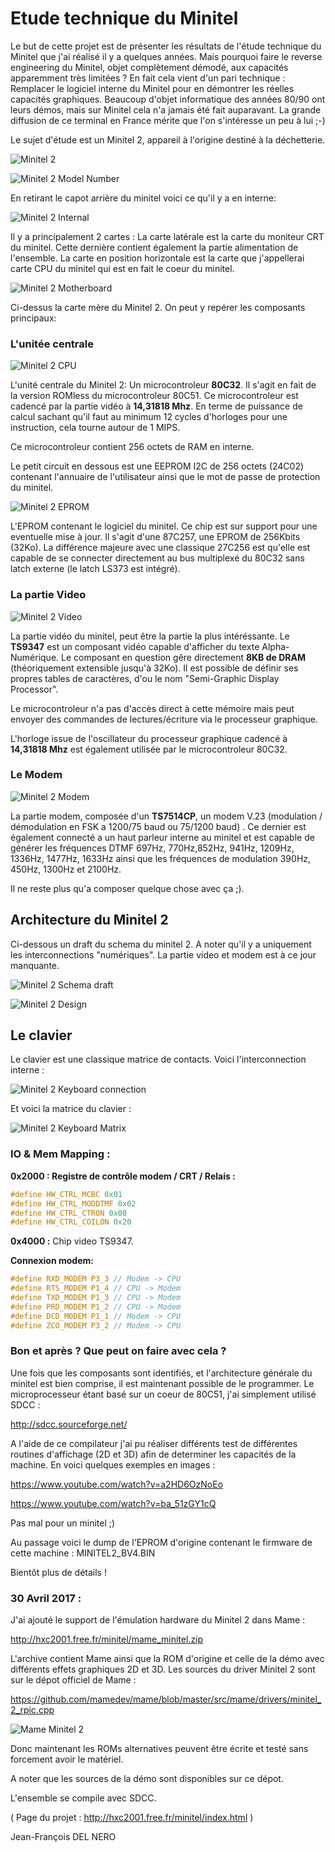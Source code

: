 # Etude technique du Minitel

Le but de cette projet est de présenter les résultats de l'étude technique du Minitel que j'ai réalisé il y a quelques années.
Mais pourquoi faire le reverse engineering du Minitel, objet complètement démodé, aux capacités apparemment très limitées ?
En fait cela vient d'un pari technique : Remplacer le logiciel interne du Minitel pour en démontrer les réelles capacités graphiques.
Beaucoup d'objet informatique des années 80/90 ont leurs démos, mais sur Minitel cela n'a jamais été fait auparavant.
La grande diffusion de ce terminal en France mérite que l'on s'intéresse un peu à lui ;-)

Le sujet d'étude est un Minitel 2, appareil à l'origine destiné à la déchetterie.

![Minitel 2](https://raw.githubusercontent.com/jfdelnero/minitel/master/doc/img/minitel2.jpg)

![Minitel 2 Model Number](https://raw.githubusercontent.com/jfdelnero/minitel/master/doc/img/minitel2_modelnumber.jpg)

En retirant le capot arrière du minitel voici ce qu'il y a en interne:

![Minitel 2 Internal](https://raw.githubusercontent.com/jfdelnero/minitel/master/doc/img/minitel2_interne.jpg)

Il y a principalement 2 cartes : La carte latérale est la carte du moniteur CRT du minitel. Cette dernière contient également la partie alimentation de l'ensemble.
La carte en position horizontale est la carte que j'appellerai carte CPU du minitel qui est en fait le coeur du minitel.

![Minitel 2 Motherboard](https://raw.githubusercontent.com/jfdelnero/minitel/master/doc/img/minitel2_motherboard.jpg)

Ci-dessus la carte mère du Minitel 2. On peut y repérer les composants principaux:

### L'unitée centrale

![Minitel 2 CPU](https://raw.githubusercontent.com/jfdelnero/minitel/master/doc/img/minitel2_cpu.jpg)

L'unité centrale du Minitel 2: Un microcontroleur **80C32**. Il s'agit en fait de la version ROMless du microcontroleur 80C51. Ce microcontroleur est cadencé par la partie vidéo à **14,31818 Mhz**. En terme de puissance de calcul sachant qu'il faut au minimum 12 cycles d'horloges pour une instruction, cela tourne autour de 1 MIPS.

Ce microcontroleur contient 256 octets de RAM en interne.

Le petit circuit en dessous est une EEPROM I2C de 256 octets (24C02) contenant l'annuaire de l'utilisateur ainsi que le mot de passe de protection du minitel.

![Minitel 2 EPROM](https://raw.githubusercontent.com/jfdelnero/minitel/master/doc/img/minitel2_eprom.jpg)

L'EPROM contenant le logiciel du minitel. Ce chip est sur support pour une eventuelle mise à jour. Il s'agit d'une 87C257, une EPROM de 256Kbits (32Ko). La différence majeure avec une classique 27C256 est qu'elle est capable de se connecter directement au bus multiplexé du 80C32 sans latch externe (le latch LS373 est intégré).

### La partie Video

![Minitel 2 Video](https://raw.githubusercontent.com/jfdelnero/minitel/master/doc/img/minitel2_video.jpg)

La partie vidéo du minitel, peut être la partie la plus intéréssante. Le **TS9347** est un composant vidéo capable d'afficher du texte Alpha-Numérique.
Le composant en question gêre directement **8KB de DRAM** (théoriquement extensible jusqu'à 32Ko).
Il est possible de définir ses propres tables de caractères, d'ou le nom "Semi-Graphic Display Processor".

Le microcontroleur n'a pas d'accès direct à cette mémoire mais peut envoyer des commandes de lectures/écriture via le processeur graphique.

L'horloge issue de l'oscillateur du processeur graphique cadencé à **14,31818 Mhz** est également utilisée par le microcontroleur 80C32.

### Le Modem

![Minitel 2 Modem](https://raw.githubusercontent.com/jfdelnero/minitel/master/doc/img/minitel2_modem.jpg)

La partie modem, composée d'un **TS7514CP**, un modem V.23 (modulation / démodulation en FSK a 1200/75 baud ou 75/1200 baud) .
Ce dernier est également connecté a un haut parleur interne au minitel et est capable de générer les fréquences DTMF 697Hz, 770Hz,852Hz, 941Hz, 1209Hz, 1336Hz, 1477Hz, 1633Hz ainsi que les fréquences de modulation 390Hz, 450Hz, 1300Hz et 2100Hz.

Il ne reste plus qu'a composer quelque chose avec ça ;).

## Architecture du Minitel 2

Ci-dessous un draft du schema du minitel 2. A noter qu'il y a uniquement les interconnections "numériques". La partie video et modem est à ce jour manquante.

![Minitel 2 Schema draft](https://raw.githubusercontent.com/jfdelnero/minitel/master/doc/img/UC_Decodage_Clavier_small.jpg)

![Minitel 2 Design](https://raw.githubusercontent.com/jfdelnero/minitel/master/doc/img/Architecture_Minitel_2.gif)

## Le clavier

Le clavier est une classique matrice de contacts. Voici l'interconnection interne :

![Minitel 2 Keyboard connection](https://raw.githubusercontent.com/jfdelnero/minitel/master/doc/img/minitel2_clavier.jpg)

Et voici la matrice du clavier :

![Minitel 2 Keyboard Matrix](https://raw.githubusercontent.com/jfdelnero/minitel/master/doc/img/matrice_clavier_minitel.gif)

### IO & Mem Mapping :

**0x2000 : Registre de contrôle modem / CRT / Relais :**

```c
#define HW_CTRL_MCBC 0x01
#define HW_CTRL_MODDTMF 0x02
#define HW_CTRL_CTRON 0x08
#define HW_CTRL_COILON 0x20
```
**0x4000 :** Chip video TS9347.

**Connexion modem:**

```c
#define RXD_MODEM P3_3 // Modem -> CPU
#define RTS_MODEM P1_4 // CPU -> Modem
#define TXD_MODEM P1_3 // CPU -> Modem
#define PRD_MODEM P1_2 // CPU -> Modem
#define DCD_MODEM P1_1 // Modem -> CPU
#define ZCO_MODEM P3_2 // Modem -> CPU
```

### Bon et après ? Que peut on faire avec cela ?

Une fois que les composants sont identifiés, et l'architecture générale du minitel est bien comprise, il est maintenant possible de le programmer.
Le microprocesseur étant basé sur un coeur de 80C51, j'ai simplement utilisé SDCC :

http://sdcc.sourceforge.net/

A l'aide de ce compilateur j'ai pu réaliser différents test de différentes routines d'affichage (2D et 3D) afin de determiner les capacités de la machine. En voici quelques exemples en images :

https://www.youtube.com/watch?v=a2HD6OzNoEo

https://www.youtube.com/watch?v=ba_51zGY1cQ

Pas mal pour un minitel ;)

Au passage voici le dump de l'EPROM d'origine contenant le firmware de cette machine : MINITEL2_BV4.BIN

Bientôt plus de détails !

### 30 Avril 2017 :

J'ai ajouté le support de l'émulation hardware du Minitel 2 dans Mame :

http://hxc2001.free.fr/minitel/mame_minitel.zip

L'archive contient Mame ainsi que la ROM d'origine et celle de la démo avec différents effets graphiques 2D et 3D.
Les sources du driver Minitel 2 sont sur le dépot officiel de Mame :

https://github.com/mamedev/mame/blob/master/src/mame/drivers/minitel_2_rpic.cpp

![Mame Minitel 2](https://raw.githubusercontent.com/jfdelnero/minitel/master/doc/img/mame_minitel.png)

Donc maintenant les ROMs alternatives peuvent être écrite et testé sans forcement avoir le matériel.

A noter que les sources de la démo sont disponibles sur ce dépot.

L'ensemble se compile avec SDCC.

( Page du projet : http://hxc2001.free.fr/minitel/index.html )

Jean-François DEL NERO
